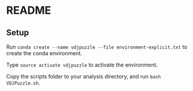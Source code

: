 # README #

## Setup

Run `conda create --name vdjpuzzle --file environment-explicit.txt` to create the conda environment. 

Type `source activate vdjpuzzle` to activate the environment. 

Copy the scripts folder to your analysis directory, and run `bash VDJPuzzle.sh`.